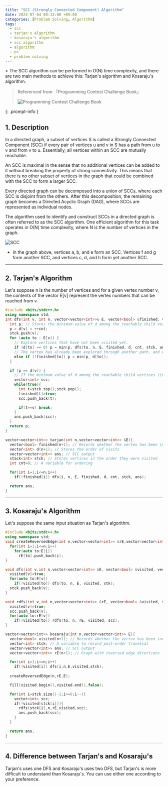 ```yaml
---
title: "SCC (Strongly Connected Component) Algorithm"
date: 2024-07-04 00:13:00 +09:00
categories: [Problem Solving, Algorithm]
tags:
  - scc
  - tarjan's algorithm
  - kosaraju's algorithm
  - scc algorithm
  - algorithm
  - ps
  - problem solving
---
```

<div markdown="1">
> The SCC algorithm can be performed in O(N) time complexity, and there are two main methods to achieve this: Tarjan's algorithm and Kosaraju's algorithm.

> Referenced from 『Programming Contest Challenge Book』
> 
> <img src="https://images-na.ssl-images-amazon.com/images/S/compressed.photo.goodreads.com/books/1328003271i/13446808.jpg" alt="Programming Contest Challenge Book"/>
> 
{: .prompt-info }

## 1. Description
In a directed graph, a subset of vertices S is called a Strongly Connected Component (SCC) if every pair of vertices u and v in S has a path from u to v and from v to u. Essentially, all vertices within an SCC are mutually reachable.

An SCC is maximal in the sense that no additional vertices can be added to it without breaking the property of strong connectivity. This means that there is no other subset of vertices in the graph that could be combined with the SCC to form a larger SCC.

Every directed graph can be decomposed into a union of SCCs, where each SCC is disjoint from the others. After this decomposition, the remaining graph becomes a Directed Acyclic Graph (DAG), where SCCs are represented as individual nodes.

The algorithm used to identify and construct SCCs in a directed graph is often referred to as the SCC algorithm. One efficient algorithm for this task operates in O(N) time complexity, where N is the number of vertices in the graph.

<img src="https://upload.wikimedia.org/wikipedia/commons/thumb/e/e1/Scc-1.svg/220px-Scc-1.svg.png" alt="SCC"/>

  * In the graph above, vertices a, b, and e form an SCC. Vertices f and g form another SCC, and vertices c, d, and h form yet another SCC.


---

## 2. Tarjan's Algorithm

Let's suppose n is the number of vertices and for a given vertex number v, the contents of the vector E[v] represent the vertex numbers that can be reached from v.

```c++
#include <bits/stdc++.h>
using namespace std;
int dfs(int v, int n, vector<vector<int>>& E, vector<bool> &finished, vector<int> &d, int &cnt, stack<int> &stck, vector<vector<int>> &ans){
  int p; // Stores the minimum value of d among the reachable child vertices (including itself) that are not in SCC.
  p = d[v] = ++cnt;
  stck.push(v);
  for (auto to : E[v]) {
    // Explore vertices that have not been visited yet.
    if (d[to] == 0) p = min(p, dfs(to, n, E, finished, d, cnt, stck, ans));
    // The vertex has already been explored through another path, and we already know its d value.
    else if (!finished[to]) p = min(p, d[to]);
  }

  if (p == d[v]) {
    // If the minimum value of d among the reachable child vertices (including itself) is equal to my d, then I am the start of an SCC.
    vector<int> scc;
    while(true){
      int t=stck.top();stck.pop();
      finished[t]=true;
      scc.push_back(t);

      if(t==v) break;
    }
    ans.push_back(scc);
  }
  return p;
}

vector<vector<int>> tarjan(int n,vector<vector<int>> &E){
  vector<bool> finished(n+1); // Records whether the vertex has been included in an SCC
  vector<int> d(n+1); // Stores the order of visits
  vector<vector<int>> ans; // SCC output
  stack<int> stck; // Stores vertices in the order they were visited
  int cnt=0; // A variable for ordering

  for(int i=1;i<=n;i++)
    if(!finished[i]) dfs(i, n, E, finished, d, cnt, stck, ans);

  return ans;
}
```

---

## 3. Kosaraju's Algorithm
Let's suppose the same input situation as Tarjan's algorithm.

```c++
#include <bits/stdc++.h>
using namespace std;
void createReversedEdge(int n,vector<vector<int>> &rE,vector<vector<int>> &E){
  for(int i=1;i<=n;i++)
    for(auto to:E[i])
      rE[to].push_back(i);
}

void dfs(int v,int n,vector<vector<int>> &E, vector<bool> &visited, vector<int> &stck){
  visited[v]=true;
  for(auto to:E[v])
    if(!visited[to]) dfs(to, n, E, visited, stk);
  stck.push_back(v);
}

void rdfs(int v,int n,vector<vector<int>> &rE, vector<bool> &visited, vector<int> &scc){
  visited[v]=true;
  scc.push_back(v);
  for(auto to:rE[v])
    if(!visited[to]) rdfs(to, n, rE, visited, scc);
}

vector<vector<int>> kosaraju(int n,vector<vector<int>> E){
  vector<bool> visited(n+1); // Records whether the vertex has been included in an SCC
  vector<int> stck; // A variable to record post-order travelsal
  vector<vector<int>> ans; // SCC output
  vector<vector<int>> rE(n+1); // Graph with reversed edge directions

  for(int i=1;i<=n;i++)
    if(!visited[i]) dfs(i,n,E,visited,stck);
  
  createReversedEdge(n,rE,E);

  fill(visited.begin(),visited.end(),false);

  for(int i=stck.size()-1;i>=0;i--){
    vector<int> scc;
    if(!visited[stck[i]]){
      rdfs(stck[i],n,rE,visited,scc);
      ans.push_back(scc);
    }
  }

  return ans;
}
```
---

## 4. Difference between Tarjan's and Kosaraju's
Tarjan's uses one DFS and Kosaraju's uses two DFS, but Tarjan's is more difficult to understand than Kosaraju's. You can use either one according to your preference.
</div>